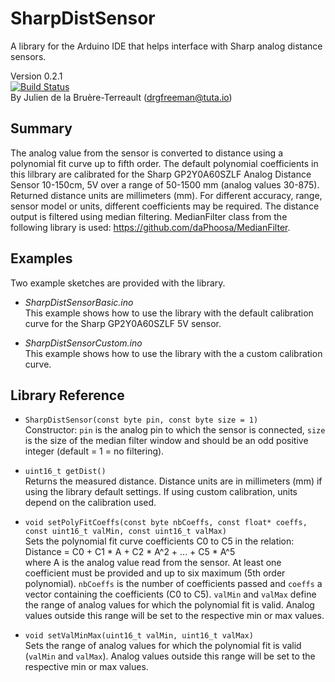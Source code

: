 # SharpDistSensor
A library for the Arduino IDE that helps interface with Sharp analog distance sensors.  

Version 0.2.1  
[![Build Status](https://travis-ci.org/DrGFreeman/SharpDistSensor.svg?branch=master)](https://travis-ci.org/DrGFreeman/SharpDistSensor)  
By Julien de la Bruère-Terreault (drgfreeman@tuta.io)

## Summary
The analog value from the sensor is converted to distance using a polynomial fit curve up to fifth order.
The default polynomial coefficients in this lilbrary are calibrated for the Sharp GP2Y0A60SZLF Analog Distance Sensor 10-150cm, 5V over a range of 50-1500 mm (analog values 30-875). Returned distance units are millimeters (mm). For different accuracy, range, sensor model or units, different coefficients may be required.
The distance output is filtered using median filtering. MedianFilter class from the following library is used: https://github.com/daPhoosa/MedianFilter.

## Examples
Two example sketches are provided with the library.
* _SharpDistSensorBasic.ino_  
This example shows how to use the library with the default calibration curve for the Sharp GP2Y0A60SZLF 5V sensor.

* _SharpDistSensorCustom.ino_  
This example shows how to use the library with the a custom calibration curve.

## Library Reference
* `SharpDistSensor(const byte pin, const byte size = 1)`  
Constructor: `pin` is the analog pin to which the sensor is connected, `size` is the size of the median filter window and should be an odd positive integer (default = 1 = no filtering).  

* `uint16_t getDist()`  
Returns the measured distance. Distance units are in millimeters (mm) if using the library default settings. If using custom calibration, units depend on the calibration used.  

* `void setPolyFitCoeffs(const byte nbCoeffs, const float* coeffs, const uint16_t valMin, const uint16_t valMax)`  
Sets the polynomial fit curve coefficients C0 to C5 in the relation:  
Distance = C0 + C1 * A + C2 * A^2 + ... + C5 * A^5  
where A is the analog value read from the sensor. At least one coefficient must be provided and up to six maximum (5th order polynomial). `nbCoeffs` is the number of coefficients passed and `coeffs` a vector containing the coefficients (C0 to C5). `valMin` and `valMax` define the range of analog values for which the polynomial fit is valid. Analog values outside this range will be set to the respective min or max values.  

* `void setValMinMax(uint16_t valMin, uint16_t valMax)`  
Sets the range of analog values for which the polynomial fit is valid (`valMin` and `valMax`). Analog values outside this range will be set to the respective min or max values.
